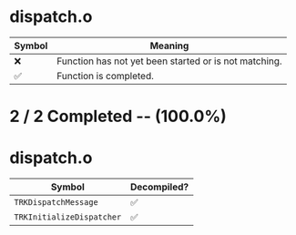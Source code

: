 # dispatch.o
| Symbol | Meaning 
| ------------- | ------------- 
| :x: | Function has not yet been started or is not matching. 
| :white_check_mark: | Function is completed. 


# 2 / 2 Completed -- (100.0%)
# dispatch.o
| Symbol | Decompiled? |
| ------------- | ------------- |
| `TRKDispatchMessage` | :white_check_mark: |
| `TRKInitializeDispatcher` | :white_check_mark: |
